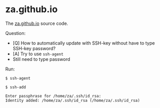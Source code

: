 za.github.io
============

The [za.github.io](http://za.github.io) source code. 

Question:
* [Q] How to automatically update with SSH-key without have to type SSH-key password?
* [A] Try to use ``ssh-agent`` 
* Still need to type password

Run: 

``$ ssh-agent``

``$ ssh-add``

    Enter passphrase for /home/za/.ssh/id_rsa:
    Identity added: /home/za/.ssh/id_rsa (/home/za/.ssh/id_rsa)
